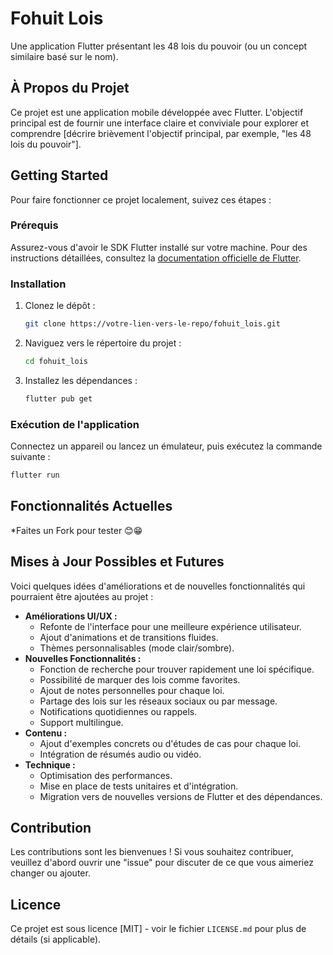 # Fohuit Lois

Une application Flutter présentant les 48 lois du pouvoir (ou un concept similaire basé sur le nom).

## À Propos du Projet

Ce projet est une application mobile développée avec Flutter. L'objectif principal est de fournir une interface claire et conviviale pour explorer et comprendre [décrire brièvement l'objectif principal, par exemple, "les 48 lois du pouvoir"].

## Getting Started

Pour faire fonctionner ce projet localement, suivez ces étapes :

### Prérequis

Assurez-vous d'avoir le SDK Flutter installé sur votre machine. Pour des instructions détaillées, consultez la [documentation officielle de Flutter](https://docs.flutter.dev/get-started/install).

### Installation

1. Clonez le dépôt :
   ```sh
   git clone https://votre-lien-vers-le-repo/fohuit_lois.git
   ```
2. Naviguez vers le répertoire du projet :
   ```sh
   cd fohuit_lois
   ```
3. Installez les dépendances :
   ```sh
   flutter pub get
   ```

### Exécution de l'application

Connectez un appareil ou lancez un émulateur, puis exécutez la commande suivante :
```sh
flutter run
```

## Fonctionnalités Actuelles

*Faites un Fork pour tester 😊😁

## Mises à Jour Possibles et Futures

Voici quelques idées d'améliorations et de nouvelles fonctionnalités qui pourraient être ajoutées au projet :

*   **Améliorations UI/UX :**
    *   Refonte de l'interface pour une meilleure expérience utilisateur.
    *   Ajout d'animations et de transitions fluides.
    *   Thèmes personnalisables (mode clair/sombre).
*   **Nouvelles Fonctionnalités :**
    *   Fonction de recherche pour trouver rapidement une loi spécifique.
    *   Possibilité de marquer des lois comme favorites.
    *   Ajout de notes personnelles pour chaque loi.
    *   Partage des lois sur les réseaux sociaux ou par message.
    *   Notifications quotidiennes ou rappels.
    *   Support multilingue.
*   **Contenu :**
    *   Ajout d'exemples concrets ou d'études de cas pour chaque loi.
    *   Intégration de résumés audio ou vidéo.
*   **Technique :**
    *   Optimisation des performances.
    *   Mise en place de tests unitaires et d'intégration.
    *   Migration vers de nouvelles versions de Flutter et des dépendances.

## Contribution

Les contributions sont les bienvenues ! Si vous souhaitez contribuer, veuillez d'abord ouvrir une "issue" pour discuter de ce que vous aimeriez changer ou ajouter.

## Licence

Ce projet est sous licence [MIT] - voir le fichier `LICENSE.md` pour plus de détails (si applicable).
